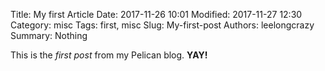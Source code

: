 Title: My first Article
Date: 2017-11-26 10:01
Modified: 2017-11-27 12:30
Category: misc
Tags: first, misc
Slug: My-first-post
Authors: leelongcrazy
Summary: Nothing 

This is the *first post* from my Pelican blog. **YAY!**

